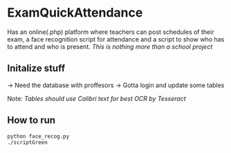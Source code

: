 # ExamQuickAttendance
Has an online(.php) platform where teachers can post schedules of their exam, a face recognition script for attendance and a script to show who has to attend and who is present.
*This is nothing more than a school project*

## Initalize stuff
-> Need the database with proffesors
-> Gotta login and update some tables

Note: *Tables should use Calibri text for best OCR by Tesseract*
## How to run
```
python face_recog.py
./scriptGreen
```
